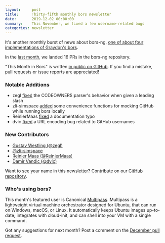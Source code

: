 ```yaml
---
layout:     post
title:      Thirty-fifth monthly bors newsletter
date:       2019-12-02 00:00:00
summary:    This November, we fixed a few username-related bugs
categories: newsletter
---
```


It's another monthly burst of news about bors-ng, [one of about four implementations of Graydon's bors](https://news.ycombinator.com/item?id=21588831).

In the [last month](https://github.com/bors-ng/bors-ng/pulls?utf8=%E2%9C%93&q=is%3Apr%20is%3Amerged%20closed%3A2019-11-01..2019-11-30),
we landed 16 PRs in the bors-ng repository.

"This Month in Bors" is written [in public on GitHub][GitHub for TMiB].
If you find a mistake, pull requests or issue reports are appreciated!

[GitHub for TMiB]: https://github.com/bors-ng/bors-ng.github.io


### Notable Additions

* zegl [fixed](https://github.com/bors-ng/bors-ng/pull/805) the CODEOWNERS parser's behavior when given a leading slash
* zli-simspace [added](https://github.com/bors-ng/bors-ng/pull/786) some convenience functions for mocking GitHub while running bors locally
* ReinierMaas [fixed](https://github.com/bors-ng/bors-ng/pull/793) a documentation typo
* dvic [fixed](https://github.com/bors-ng/bors-ng/pull/800) a URL encoding bug related to GitHub usernames


### New Contributors

* [Gustav Westling (@zegl)](https://github.com/zegl)
* [@zli-simspace](https://github.com/zli-simspace)
* [Reinier Maas (@ReinierMaas)](https://github.com/ReinierMaas)
* [Damir Vandic (@dvic)](https://github.com/dvic)

Want to see your name in this newsletter? Contribute on our [GitHub repository](https://github.com/bors-ng/bors-ng).


### Who's using bors?

This month's featured user is Canonical [Multipass](https://github.com/CanonicalLtd/multipass). Multipass is a lightweight virtual machine orchestrator designed for Ubuntu, that can run on Windows, macOS, or Linux. It automatically keeps Ubuntu images up-to-date, integrates with cloud-init, and can shell into your VM with a single command.

Got any suggestions for next month?
Post a comment on the [December pull request](https://github.com/bors-ng/bors-ng.github.io/pull/97).
